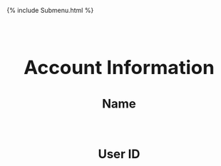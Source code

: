 {% include Submenu.html %}


<html lang="en">
<head>
    <meta charset="UTF-8">
    <meta http-equiv="X-UA-Compatible" content="IE=edge">
    <meta name="viewport" content="width=device-width, initial-scale=1.0">
    <title>Account</title>
    <style>
        .wrapper2 {
            --padding_val: 20px;
            width: 100% - 2*var(--padding_val);
            padding: var(--padding_val);
        }
        h1 {
            font-size: 32pt;
            text-align: center;
            margin-bottom: 40px;
        }
        h2 {
            text-align: center;
            font-size: 20pt;
            margin-bottom: 25px;
        }
        p.bubbly {
            --width: 25%;
            --padding: 2%;
            --margin: calc((((100% - var(--width)) - 2*var(--padding))/2));
            width: var(--width);
            margin-left: var(--margin);
            margin-right: var(--margin);
            margin-top: 25px;
            margin-bottom: 25px;
            text-align: center;
            color: #000000;
            padding: var(--padding);
            font-size: 20px;
            border-radius: 7px;
            background-color: #0000;
            transition-duration: 0.4s;
        }
        #warningText {
            --width: 70%;
            --padding: 2%;
            --margin: calc((((100% - var(--width)) - 2*var(--padding))/2));
            width: var(--width);
            margin-left: var(--margin);
            margin-right: var(--margin);
            margin-top: 25px;
            margin-bottom: 25px;
            text-align: center;
            color: #000000;
            padding: var(--padding);
            font-size: 12pt;
            border-radius: 7px;
            background-color: #302f2f;
            transition-duration: 0.4s;
        }
        p.bubbly:hover {
            background-color: #1a1a1a;
        }
        .btn {
            outline: none;
            -webkit-tap-highlight-color: transparent;
            font-family: 'Gill Sans', 'Gill Sans MT', Calibri, 'Trebuchet MS', sans-serif;
            font-size: 20px;
            margin-top: 4%; 
            margin-bottom: 4%;
            position: inline;
            width: 40%;
            margin-left: 30%;
            margin-right: 30%;
            padding: 2%;
            border-radius: 8px;
            background-color: #302f2f;
            color: #ff0000;
            border: none;
            transition-duration: 0.3s;
            cursor: pointer;
        }
        .btn:hover {
            color: #fff;
            background-color: #ff0000;
        }
        .delbtn {
            width: 60%;
            margin-left: 20%;
            margin-right: 20%;
            padding: 3%;
        }
        .gbtn {
            width: 60%;
            margin-left: 20%;
            margin-right: 20%;
            padding: 3%;
            color: #f1cc0c;
        }
        .gbtn:hover {
            color: #000;
            background-color: #16f230;
        }
        .cancel {
            outline: none;
            -webkit-tap-highlight-color: transparent;
            font-family: 'Gill Sans', 'Gill Sans MT', Calibri, 'Trebuchet MS', sans-serif;
            font-size: 20px;
            margin-top: 4%; 
            margin-bottom: 4%;
            position: inline;
            width: 40%;
            margin-left: 30%;
            margin-right: 30%;
            padding: 2%;
            border-radius: 8px;
            background-color: #302f2f;
            color: #000000;
            border: none;
            transition-duration: 0.3s;
        }
        .cancel:hover {
            color: #000;
            background-color: #000000;
        }
        .del {
            display: none;
            position: absolute;
            top: 53%;
            left: 50%;
            transform: translate(-50%, -50%);
            width: 500px;
            padding: 20px;
            border-radius: 10px;
            margin-top: 15%;
            z-index: 9;
        }
        .change {
            display: none;
            position: absolute;
            top: 53%;
            left: 50%;
            transform: translate(-50%, -50%);
            width: 500px;
            padding: 20px;
            border-radius: 10px;
            margin-top: 15%;
            z-index: 9;
        }
        .form-container {
            padding: 50px;
            background-color: black;
            box-shadow: 0px 0px 5px 5px rgba(0,0,0,0.4);
        }
        input {
            font-family: 'Gill Sans', 'Gill Sans MT', Calibri, 'Trebuchet MS', sans-serif;
            margin-top: 5%;
            width: 80%;
            margin-left: 10%;
            margin-right: 10%;
            margin-bottom: 5%;
            padding: 2%;
            font-size: 20px;
            background-color: #242424;
            color: #fcf6d9;
            border: none;
            border-radius: 5px;
            border-bottom: 4px solid #000000;
            transition-duration: 0.3s;
        }
        input:focus{
            background-color: #4d4c4b;
            outline: none;
        }
        @keyframes fadeIn {
            from {
                opacity: 0;
            }
            to {
                opacity: 1;
            }
        }
        @keyframes fadeOut {
            from {
                opacity: 1;
            }
            to {
                opacity: 0;
            }
        }
        .animatef {
            animation: fadeIn 0.5s forwards;
        }
        .animater {
            animation: fadeOut 0.4s forwards;
        }
        .alerts {
          font-family: 'Gill Sans', 'Gill Sans MT', Calibri, 'Trebuchet MS', sans-serif;
          text-align: center;
          font-size: 15px;
          color: #ff2929;
          width: 90%;
          margin-left: 5%;
          margin-right: 5%;
        }
    </style>
    <script src="{{ site.baseurl }}/information/api.js">
    </script>
    <script>
        function change() {
            const alertid = document.getElementById('alert')
            const userid = document.getElementById('userid')
            const old = document.getElementById('old')
            const newP = document.getElementById('new')
            const newPv = document.getElementById('newv')
        fetch('http://10.8.141.165:8792//api/players/authenticate', {
            method: 'POST',
            headers: {
                'Content-Type': 'application/json'
            },
            body: JSON.stringify({
                "uid": userid.value,
                "password": old.value
            })  
        })
            .then(res => {
                // trap error response from Web API
                if (res.status !== 200) {
                alertid.style.color = "#ff2929";
                alertid.innerHTML = "Invalid username and/or password. <br> Could not set new password."
                userid.value = ""
                old.value = ""
                return;
                }
                // Valid response will contain json data
                res.json().then(data => {
                if (newP.value === "") {
                    alertid.innerHTML = "Please enter a NEW password."
                    newP.style.borderBottomColor = "red";
                }
                else if (old.value === newP.value){
                    alertid.innerHTML = "New password cannot be the same as old password."
                    newP.style.borderBottomColor = "red";
                }
                else if (newP.value != newPv.value) {
                    alertid.innerHTML = "Your passwords do not match. <br> Please verify your new password."
                    newPv.style.borderBottomColor = "red";
                }
                else {
                    // posting to database
                    fetch('http://10.8.141.165:8792/api/players/update', {
                        method: 'PUT',
                        headers: {
                            'Content-Type': 'application/json'
                        },
                        body: JSON.stringify({
                            "uid": userid.value,
                            "data": {"password": newP.value}
                        })
                        })
                        .then(res => {
                        return res.json()
                        })
                        .then(data => {
                            console.log(data)
                            alertid.style.color = "#57ff47"
                            alertid.innerHTML = "<b>Success!</b> Your new password is set. <br> Redirecting soon."
                            })
                        .catch(error => console.log('ERROR'))
                    setTimeout(function() {
                        location.reload();
                    }, 1600);
                }
                })
            })
        }
        function openFormDel() {
            form = document.getElementById("del")
            form.style.display = "block";
            form.classList.add("animatef");
        }
        function openFormPwd() {
            form = document.getElementById("changepwd")
            form.style.display = "block";
            form.classList.add("animatef");
        }
        function closeForm() { 
            form = document.getElementById("del");
            form.classList.remove("animatef");
            form.classList.add("animater");
            form2 = document.getElementById("changepwd")
            form2.classList.remove("animatef");
            form2.classList.add("animater");
            setTimeout(function() {
                form.style.display = "none";
                form.classList.remove("animater");
                form2.style.display = "none";
                form2.classList.remove("animater");
            }, 400);
        }
        function delAcc() {
            const alertid = document.getElementById('alert2');
            const usr = document.getElementById('username');
            const pswd = document.getElementById('pswd');
            fetch('http://10.8.141.165:8792/api/players/authenticate', {
                method: 'POST',
                headers: {
                    'Content-Type': 'application/json'
                },
                body: JSON.stringify({
                    "uid": usr.value,
                    "password": pswd.value
                })  
            })
                .then(res => {
                    // trap error response from Web API
                    if (res.status !== 200) {
                    alertid.style.color = "#ff2929";
                    alertid.innerHTML = "invalid username and/or password. <br> Could not delete account."
                    usr.value = ""
                    pswd.value = ""
                    return;
                    }
                    // Valid response will contain json data
                    res.json().then(data => {
                            fetch('http://10.8.141.165:8792/api/players/delete', {
                                method: 'DELETE',
                                headers: {
                                    'Content-Type': 'application/json'
                                },
                                body: JSON.stringify({
                                    "uid": usr.value
                                })  
                                }).then(res => {
                                return res.json()
                                })
                                .then(data => {
                                    alertid.style.color = "#57ff47"
                                    alertid.innerHTML = "<b>Success!</b> Your account has been deleted. <br> Redirecting soon."
                                    })
                                .catch(error => console.log('ERROR'))
                            setTimeout(function() {
                                window.location.replace("https://ryanhaki.github.io/Final/");
                            }, 1700);
                    })
                })
        }
    </script>  
</head>
<body onload="showUserInfo()">
    <div class="wrapper2">
        <h1>Account Information</h1>
        <h2 class="name">Name</h2>
        <p class='bubbly' id="nameFull"></p>
        <h2 class="uid">User ID</h2>
        <p class='bubbly' id="usernameID"></p>
    </div>
</body>
</html>